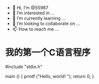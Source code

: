 - 👋 Hi, I’m @55987
- 👀 I’m interested in ...
- 🌱 I’m currently learning ...
- 💞️ I’m looking to collaborate on ...
- 📫 How to reach me ...

<!---
55987/55987 is a ✨ special ✨ repository because its `README.md` (this file) appears on your GitHub profile.
You can click the Preview link to take a look at your changes.
--->
# 我的第一个C语言程序
#include "stdio.h"

main ()
{
    printf ("Hello, world! ");
    return 0;
}
